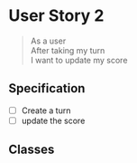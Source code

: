 # User Story 2

> As a user</br>
After taking my turn</br>
I want to update my score


## Specification

- [ ] Create a turn
- [ ] update the score

## Classes

